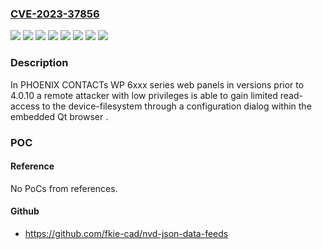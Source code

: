 ### [CVE-2023-37856](https://cve.mitre.org/cgi-bin/cvename.cgi?name=CVE-2023-37856)
![](https://img.shields.io/static/v1?label=Product&message=WP%206070-WVPS&color=blue)
![](https://img.shields.io/static/v1?label=Product&message=WP%206101-WXPS&color=blue)
![](https://img.shields.io/static/v1?label=Product&message=WP%206121-WXPS&color=blue)
![](https://img.shields.io/static/v1?label=Product&message=WP%206156-WHPS&color=blue)
![](https://img.shields.io/static/v1?label=Product&message=WP%206185-WHPS&color=blue)
![](https://img.shields.io/static/v1?label=Product&message=WP%206215-WHPS&color=blue)
![](https://img.shields.io/static/v1?label=Version&message=0%3C%204.0.10%20&color=brighgreen)
![](https://img.shields.io/static/v1?label=Vulnerability&message=CWE-610%20Externally%20Controlled%20Reference%20to%20a%20Resource%20in%20Another%20Sphere&color=brighgreen)

### Description

In PHOENIX CONTACTs WP 6xxx series web panels in versions prior to 4.0.10 a remote attacker with low privileges is able to gain limited read-access to the device-filesystem through a configuration dialog within the embedded Qt browser .

### POC

#### Reference
No PoCs from references.

#### Github
- https://github.com/fkie-cad/nvd-json-data-feeds

